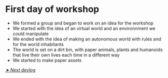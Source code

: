 # First day of workshop

- We formed a group and began to work on an idea for the workshop
- We started with the idea of an virtual world and an environnment we could manipulate
- We ended with the idea of making an autonomous world with rules and for the world inhabitants
- The world is set on a dirt bin, with paper animals, plants and humanoids that live their own lives each time in a different way
- We started to make paper assets
  


*[➤ Next devlog](./2023-05-09-log.md)*
